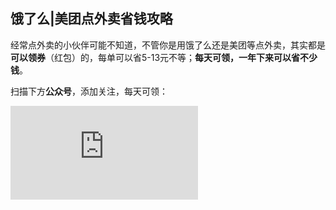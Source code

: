 ## 饿了么|美团点外卖省钱攻略

经常点外卖的小伙伴可能不知道，不管你是用饿了么还是美团等点外卖，其实都是**可以领券**（红包）的，每单可以省5-13元不等；**每天可领，一年下来可以省不少钱**。
 
扫描下方**公众号**，添加关注，每天可领：

![二维码](https://lfs.k.topthink.com/lfs/8670977cc103f362d12f4a9da0086f291dfe474ebf2d5a7be9390a4f7f02e213.dat)










